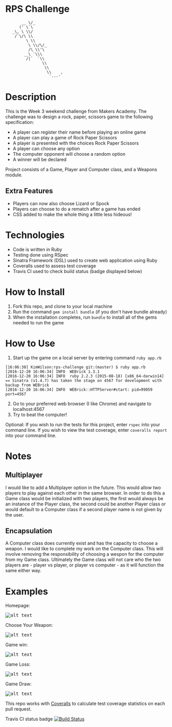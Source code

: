 # RPS Challenge
```
       __ \/_
      (' \`\
   _\, \ \\/ 
    /`\/\ \\
         \ \\    
          \ \\/\/_
          /\ \\'\
        __\ `\\\
         /|`  `\\
                \\
                 \\
                  \\    ,
                   `---'  
```

Description
===========
This is the Week 3 weekend challenge from Makers Academy. The challenge was to design a rock, paper, scissors game to the following specification:

* A player can register their name before playing an online game
* A player can play a game of Rock Paper Scissors
* A player is presented with the choices Rock Paper Scissors
* A player can choose any option
* The computer opponent will choose a random option
* A winner will be declared

Project consists of a Game, Player and Computer class, and a Weapons module.

Extra Features
--------------
* Players can now also choose Lizard or Spock
* Players can choose to do a rematch after a game has ended
* CSS added to make the whole thing a little less hideous!

Technologies
============
* Code is written in Ruby
* Testing done using RSpec
* Sinatra Framework (DSL) used to create web application using Ruby
* Coveralls used to assess test coverage
* Travis CI used to check build status (badge displayed below)

How to Install
==============
1. Fork this repo, and clone to your local machine
2. Run the command `gem install bundle` (if you don't have bundle already)
3. When the installation completes, run `bundle` to install all of the gems needed to run the game

How to Use
==========
1. Start up the game on a local server by entering command `ruby app.rb`
```
[16:06:30] KimWilson:rps-challenge git:(master) $ ruby app.rb
[2016-12-20 16:06:34] INFO  WEBrick 1.3.1
[2016-12-20 16:06:34] INFO  ruby 2.2.3 (2015-08-18) [x86_64-darwin14]
== Sinatra (v1.4.7) has taken the stage on 4567 for development with backup from WEBrick
[2016-12-20 16:06:34] INFO  WEBrick::HTTPServer#start: pid=99059 port=4567
```
2. Go to your preferred web browser (I like Chrome) and navigate to localhost:4567
3. Try to beat the computer!

Optional: If you wish to run the tests for this project, enter `rspec` into your command line. If you wish to view the test coverage, enter `coveralls report` into your command line.

Notes
=====
Multiplayer
-----------
I would like to add a Multiplayer option in the future. This would allow two players to play against each other in the same browser. In order to do this a Game class would be initialized with two players, the first would always be an instance of the Player class, the second could be another Player class or would default to a Computer class if a second player name is not given by the user.

Encapsulation
-------------
A Computer class does currently exist and has the capacity to choose a weapon. I would like to complete my work on the Computer class. This will involve removing the responsibility of choosing a wespon for the computer from my Game class. Ultimately the Game class will not care who the two players are - player vs player, or player vs computer - as it will function the same either way.

Examples
========
Homepage:

<kbd>![alt text](http://i.imgur.com/TRq6SDi.png)</kbd>

Choose Your Weapon:

<kbd>![alt text](http://i.imgur.com/zbWjoGP.png)</kbd>

Game win:

<kbd>![alt text](http://i.imgur.com/YdZjJ6q.png)</kbd>

Game Loss:

<kbd>![alt text](http://i.imgur.com/yG7Yyb7.png)</kbd>

Game Draw:

<kbd>![alt text](http://i.imgur.com/7LYgmKU.png)</kbd>

This repo works with [Coveralls](https://coveralls.io/) to calculate test coverage statistics on each pull request.

Travis CI status badge [![Build Status](https://travis-ci.org/kwilson541/rps-challenge.svg?branch=master)](https://travis-ci.org/kwilson541/rps-challenge)
